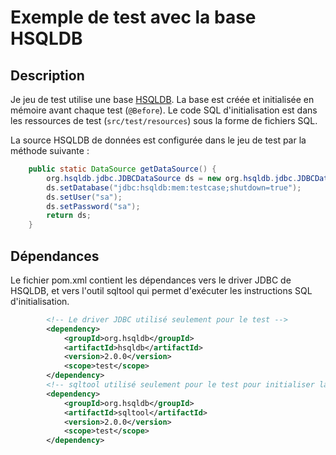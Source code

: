 # Exemple de test avec la base HSQLDB

## Description

Je jeu de test utilise une base [HSQLDB](hsqldb.org). La base est créée et initialisée
en mémoire avant chaque test (`@Before`). Le code SQL d'initialisation est dans les
ressources de test (`src/test/resources`) sous la forme de fichiers SQL.

La source HSQLDB de données est configurée dans le jeu de test par la méthode suivante :

```java
	public static DataSource getDataSource() {
		org.hsqldb.jdbc.JDBCDataSource ds = new org.hsqldb.jdbc.JDBCDataSource();
		ds.setDatabase("jdbc:hsqldb:mem:testcase;shutdown=true");
		ds.setUser("sa");
		ds.setPassword("sa");
		return ds;
	}	
```

## Dépendances

Le fichier pom.xml contient les dépendances vers le driver JDBC de HSQLDB, et vers
l'outil sqltool qui permet d'exécuter les instructions SQL d'initialisation.


```xml
        <!-- Le driver JDBC utilisé seulement pour le test -->        
        <dependency>
            <groupId>org.hsqldb</groupId>
            <artifactId>hsqldb</artifactId>
            <version>2.0.0</version>
            <scope>test</scope>
        </dependency>
        <!-- sqltool utilisé seulement pour le test pour initialiser la base -->                
        <dependency>
            <groupId>org.hsqldb</groupId>
            <artifactId>sqltool</artifactId>
            <version>2.0.0</version>
            <scope>test</scope>
        </dependency>
```

